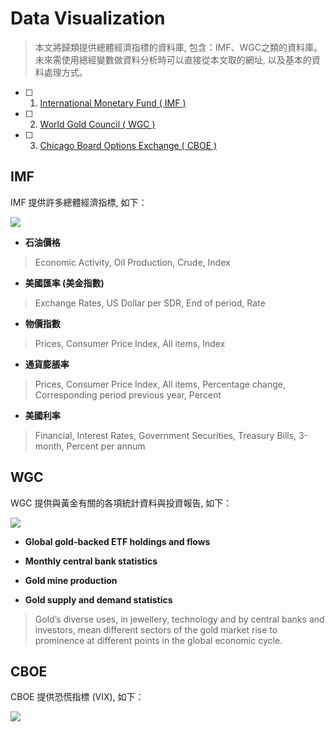 # Data Visualization

>本文將歸類提供總體經濟指標的資料庫, 包含：IMF、WGC之類的資料庫。未來需使用總經變數做資料分析時可以直接從本文取的網址, 以及基本的資料處理方式。
>


- [ ] 1. [International Monetary Fund ( IMF )](http://data.imf.org/?sk=4C514D48-B6BA-49ED-8AB9-52B0C1A0179B&sId=1390030341854)
- [ ] 2. [World Gold Council ( WGC )](https://www.gold.org/goldhub/data/gold-supply-and-demand-statistics)
- [ ] 3. [Chicago Board Options Exchange ( CBOE )](http://www.cboe.com/products/vix-index-volatility/vix-options-and-futures/vix-index/vix-historical-data)



IMF
---

IMF 提供許多總體經濟指標, 如下：

![](https://i.imgur.com/ira8M8h.png)

* **石油價格**
> Economic Activity, Oil Production, Crude, Index
* **美國匯率 (美金指數)**
> Exchange Rates, US Dollar per SDR, End of period, Rate
* **物價指數**
> Prices, Consumer Price Index, All items, Index
* **通貨膨脹率**
> Prices, Consumer Price Index, All items, Percentage change, Corresponding period previous year, Percent
* **美國利率**
> Financial, Interest Rates, Government Securities, Treasury Bills, 3-month, Percent per annum


WGC
---

WGC 提供與黃金有關的各項統計資料與投資報告, 如下：

![](https://i.imgur.com/Gwe24iF.jpg)

* **Global gold-backed ETF holdings and flows**

* **Monthly central bank statistics**

* **Gold mine production**

* **Gold supply and demand statistics**
> Gold’s diverse uses, in jewellery, technology and by central banks and investors, mean different sectors of the gold market rise to prominence at different points in the global economic cycle.


CBOE
---
CBOE 提供恐慌指標 (VIX), 如下：

![](https://i.imgur.com/YMsODjI.png)






